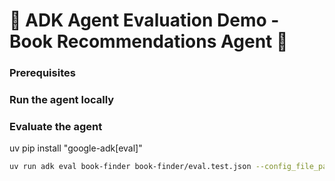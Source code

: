# 📖 ADK Agent Evaluation Demo - Book Recommendations Agent 📖


### Prerequisites 

### Run the agent locally 


### Evaluate the agent 

uv pip install "google-adk[eval]"

```bash
uv run adk eval book-finder book-finder/eval.test.json --config_file_path=book-finder/test_config.json --print_detailed_results --print_detailed_results
```